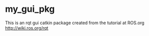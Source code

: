 # my_gui_pkg #

This is an rqt gui catkin package created from the tutorial at ROS.org </br>
http://wiki.ros.org/rqt </br>
